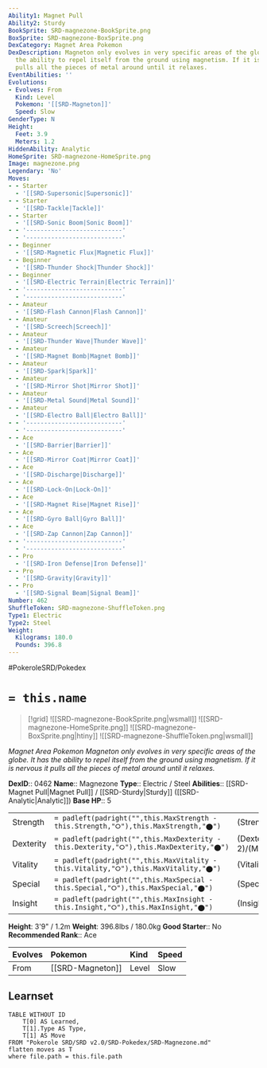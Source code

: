 ```yaml
---
Ability1: Magnet Pull
Ability2: Sturdy
BookSprite: SRD-magnezone-BookSprite.png
BoxSprite: SRD-magnezone-BoxSprite.png
DexCategory: Magnet Area Pokemon
DexDescription: Magneton only evolves in very specific areas of the globe. It has
  the ability to repel itself from the ground using magnetism. If it is nervous it
  pulls all the pieces of metal around until it relaxes.
EventAbilities: ''
Evolutions:
- Evolves: From
  Kind: Level
  Pokemon: '[[SRD-Magneton]]'
  Speed: Slow
GenderType: N
Height:
  Feet: 3.9
  Meters: 1.2
HiddenAbility: Analytic
HomeSprite: SRD-magnezone-HomeSprite.png
Image: magnezone.png
Legendary: 'No'
Moves:
- - Starter
  - '[[SRD-Supersonic|Supersonic]]'
- - Starter
  - '[[SRD-Tackle|Tackle]]'
- - Starter
  - '[[SRD-Sonic Boom|Sonic Boom]]'
- - '---------------------------'
  - '---------------------------'
- - Beginner
  - '[[SRD-Magnetic Flux|Magnetic Flux]]'
- - Beginner
  - '[[SRD-Thunder Shock|Thunder Shock]]'
- - Beginner
  - '[[SRD-Electric Terrain|Electric Terrain]]'
- - '---------------------------'
  - '---------------------------'
- - Amateur
  - '[[SRD-Flash Cannon|Flash Cannon]]'
- - Amateur
  - '[[SRD-Screech|Screech]]'
- - Amateur
  - '[[SRD-Thunder Wave|Thunder Wave]]'
- - Amateur
  - '[[SRD-Magnet Bomb|Magnet Bomb]]'
- - Amateur
  - '[[SRD-Spark|Spark]]'
- - Amateur
  - '[[SRD-Mirror Shot|Mirror Shot]]'
- - Amateur
  - '[[SRD-Metal Sound|Metal Sound]]'
- - Amateur
  - '[[SRD-Electro Ball|Electro Ball]]'
- - '---------------------------'
  - '---------------------------'
- - Ace
  - '[[SRD-Barrier|Barrier]]'
- - Ace
  - '[[SRD-Mirror Coat|Mirror Coat]]'
- - Ace
  - '[[SRD-Discharge|Discharge]]'
- - Ace
  - '[[SRD-Lock-On|Lock-On]]'
- - Ace
  - '[[SRD-Magnet Rise|Magnet Rise]]'
- - Ace
  - '[[SRD-Gyro Ball|Gyro Ball]]'
- - Ace
  - '[[SRD-Zap Cannon|Zap Cannon]]'
- - '---------------------------'
  - '---------------------------'
- - Pro
  - '[[SRD-Iron Defense|Iron Defense]]'
- - Pro
  - '[[SRD-Gravity|Gravity]]'
- - Pro
  - '[[SRD-Signal Beam|Signal Beam]]'
Number: 462
ShuffleToken: SRD-magnezone-ShuffleToken.png
Type1: Electric
Type2: Steel
Weight:
  Kilograms: 180.0
  Pounds: 396.8
---
```


#PokeroleSRD/Pokedex

# `= this.name`

> [!grid]
> ![[SRD-magnezone-BookSprite.png|wsmall]]
> ![[SRD-magnezone-HomeSprite.png]]
> ![[SRD-magnezone-BoxSprite.png|htiny]]
> ![[SRD-magnezone-ShuffleToken.png|wsmall]]


*Magnet Area Pokemon*
*Magneton only evolves in very specific areas of the globe. It has the ability to repel itself from the ground using magnetism. If it is nervous it pulls all the pieces of metal around until it relaxes.*

**DexID**:: 0462
**Name**:: Magnezone
**Type**:: Electric / Steel
**Abilities**:: [[SRD-Magnet Pull|Magnet Pull]] / [[SRD-Sturdy|Sturdy]] ([[SRD-Analytic|Analytic]])
**Base HP**:: 5

|           |                                                                                        |                                          |
| --------- | -------------------------------------------------------------------------------------- | ---------------------------------------- |
| Strength  | `= padleft(padright("",this.MaxStrength - this.Strength,"⭘"),this.MaxStrength,"⬤")`    | (Strength::2)/(MaxStrength::5)   |
| Dexterity | `= padleft(padright("",this.MaxDexterity - this.Dexterity,"⭘"),this.MaxDexterity,"⬤")` | (Dexterity:: 2)/(MaxDexterity::4) |
| Vitality  | `= padleft(padright("",this.MaxVitality - this.Vitality,"⭘"),this.MaxVitality,"⬤")`    | (Vitality::3)/(MaxVitality::6)   |
| Special   | `= padleft(padright("",this.MaxSpecial - this.Special,"⭘"),this.MaxSpecial,"⬤")`       | (Special::3)/(MaxSpecial::7)     |
| Insight   | `= padleft(padright("",this.MaxInsight - this.Insight,"⭘"),this.MaxInsight,"⬤")`       | (Insight::2)/(MaxInsight::5)     |

**Height**: 3'9" / 1.2m
**Weight**: 396.8lbs / 180.0kg
**Good Starter**:: No
**Recommended Rank**:: Ace

| Evolves   | Pokemon          | Kind   | Speed   |
|:----------|:-----------------|:-------|:--------|
| From      | [[SRD-Magneton]] | Level  | Slow    |

## Learnset

```dataview
TABLE WITHOUT ID
    T[0] AS Learned,
    T[1].Type AS Type,
    T[1] AS Move
FROM "Pokerole SRD/SRD v2.0/SRD-Pokedex/SRD-Magnezone.md"
flatten moves as T
where file.path = this.file.path
```
